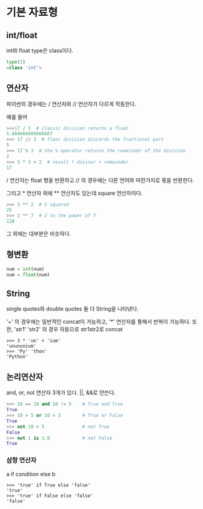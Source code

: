 # 기본 자료형

## int/float

int와 float type은 class이다. 

```python
type(3)
<class 'int'>
```

## 연산자  

파이썬의 경우에는 / 연산자와 // 연산자가 다르게 작동한다.

예를 들어   
```python
>>>17 / 3  # classic division returns a float
5.666666666666667
>>> 17 // 3  # floor division discards the fractional part
5
>>> 17 % 3  # the % operator returns the remainder of the division
2
>>> 5 * 3 + 2  # result * divisor + remainder
17
``` 
/ 연산자는 float 형을 반환하고 // 의 경우에는 다른 언어와 마찬가지로 몫을 반환한다. 


그리고 * 연산자 외에 ** 연산자도 있는데 square 연산자이다. 

```python
>>> 5 ** 2  # 5 squared
25
>>> 2 ** 7  # 2 to the power of 7
128
```

그 외에는 대부분은 비슷하다. 

## 형변환

```python
num = int(num)
num = float(num)
```
## String
single quotes와 double quotes 둘 다 String을 나타낸다.

'+' 의 경우에는 일반적인 concat이 가능하고, '*' 연산자를 통해서 반복이 가능하다. 또한, 'str1' 'str2' 의 경우 자동으로 str1str2로 concat 

```
>>> 3 * 'un' + 'ium'
'unununium'
>>> 'Py' 'thon'
'Python'
```

## 논리연산자 
and, or, not 연산자 3개가 있다. ||, &&로 안쓴다. 

```python
>>> 10 == 10 and 10 != 5    # True and True
True
>>> 10 > 5 or 10 < 3        # True or False
True
>>> not 10 > 5              # not True
False
>>> not 1 is 1.0            # not False
True
```
### 삼항 연산자 

a if condition else b
```
>>> 'true' if True else 'false'
'true'
>>> 'true' if False else 'false'
'false'
```

